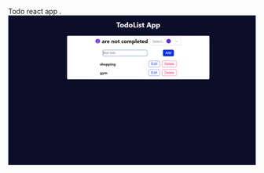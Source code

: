 Todo react app .
![alt text](https://github.com/seyedmahdihosseinizade/TodoApp/blob/main/Capture.PNG)
